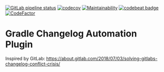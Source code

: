 [![GitLab pipeline status](https://gitlab.com/zkovari/gradle-changelog-automation-plugin/badges/master/pipeline.svg)](https://gitlab.com/zkovari/gradle-changelog-automation-plugin/commits/master)
[![codecov](https://codecov.io/gl/zkovari/gradle-changelog-automation-plugin/branch/master/graph/badge.svg)](https://codecov.io/gl/zkovari/gradle-changelog-automation-plugin)
[![Maintainability](https://api.codeclimate.com/v1/badges/4560682da831d5bdeb6f/maintainability)](https://codeclimate.com/github/zkovari/gradle-changelog-automation-plugin/maintainability)
[![codebeat badge](https://codebeat.co/badges/08956f49-3cba-47f6-9497-02420d7a733a)](https://codebeat.co/projects/github-com-zkovari-gradle-changelog-automation-plugin-master)
[![CodeFactor](https://www.codefactor.io/repository/github/zkovari/gradle-changelog-automation-plugin/badge)](https://www.codefactor.io/repository/github/zkovari/gradle-changelog-automation-plugin)
# Gradle Changelog Automation Plugin

Inspired by GitLab: https://about.gitlab.com/2018/07/03/solving-gitlabs-changelog-conflict-crisis/
